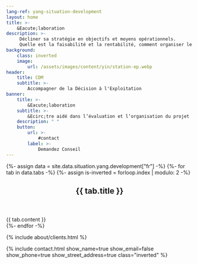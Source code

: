 ```yaml
---
lang-ref: yang-situation-development
layout: home
title: >-
    &Eacute;laboration
description: >-
     Décliner sa stratégie en objectifs et moyens opérationnels.
     Quelle est la faisabilité et la rentabilité, comment organiser le suivi et le pilotage futur des objectifs Business, Qualité, Coûts, Délais et sécurité de vos projets d’investissement.
background:
    class: inverted
    image:
        url: /assets/images/content/yin/station-ep.webp
header:
    title: CDM
    subtitle: >-
        Accompagner de la Décision à l'Exploitation
banner:
    title: >-
        &Eacute;laboration
    subtitle: >-
        &Ecirc;tre aidé dans l’évaluation et l’organisation du projet
    description: " "
    button:
        url: >-
            #contact
        label: >-
            Demandez Conseil
---
```


{%- assign data = site.data.situation.yang.development["fr"] -%}
{%- for tab in data.tabs -%}
{%- assign is-inverted = forloop.index | modulo: 2 -%}
<section id="{{ tab.id }}" {% if is-inverted == 0 %}class="inverted"{% endif %}>
    <header class="major">
        <h2>{{ tab.title }}</h2>
    </header>
    {{ tab.content }}
</section>
{%- endfor -%}

{% include about/clients.html %}

{% include contact.html show_name=true show_email=false show_phone=true show_street_address=true class="inverted" %}
